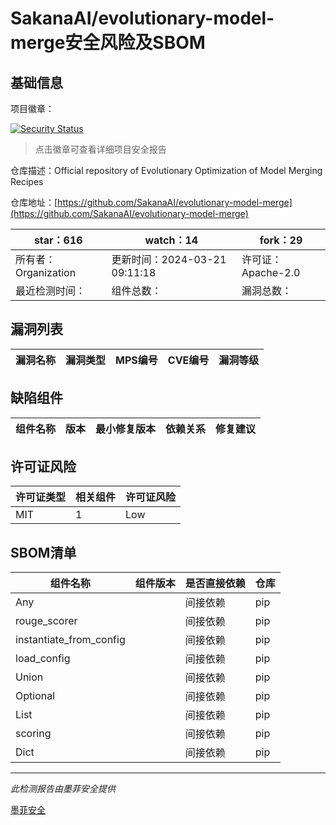 # SakanaAI/evolutionary-model-merge安全风险及SBOM

## 基础信息

项目徽章：

[![Security Status](https://www.murphysec.com/platform3/v31/badge/1772333464563101696.svg)](https://www.murphysec.com/console/report/1771622452645863424/1772333464563101696)

> 点击徽章可查看详细项目安全报告

仓库描述：Official repository of Evolutionary Optimization of Model Merging Recipes

仓库地址：[https://github.com/SakanaAI/evolutionary-model-merge](https://github.com/SakanaAI/evolutionary-model-merge)

| star：616 | watch：14 | fork：29 |
| ----------- | -------------- | ------------ |
| 所有者：Organization | 更新时间：2024-03-21 09:11:18 | 许可证：Apache-2.0 |
| 最近检测时间： | 组件总数： | 漏洞总数： |




## 漏洞列表

| 漏洞名称 | 漏洞类型 | MPS编号 | CVE编号 | 漏洞等级 |
| ------- | ------ | ------- | ------ | ----- |





## 缺陷组件

| 组件名称 | 版本 | 最小修复版本 | 依赖关系 | 修复建议 |
| -------- | ---- | ------------ | -------- | -------- |





## 许可证风险

| 许可证类型 | 相关组件 | 许可证风险 |
| ---------- | -------- | ---------- |
|MIT|1|Low|




## SBOM清单

| 组件名称 | 组件版本 | 是否直接依赖 | 仓库 |
| -------- | -------- | ------------ | ---- |
|Any||间接依赖|pip|
|rouge_scorer||间接依赖|pip|
|instantiate_from_config||间接依赖|pip|
|load_config||间接依赖|pip|
|Union||间接依赖|pip|
|Optional||间接依赖|pip|
|List||间接依赖|pip|
|scoring||间接依赖|pip|
|Dict||间接依赖|pip|


------

*此检测报告由墨菲安全提供*

[墨菲安全](www.murphysec.com)